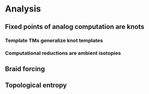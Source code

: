# Analysis

## Fixed points of analog computation are knots

### Template TMs generalize knot templates

### Computational reductions are ambient isotopies

## Braid forcing

## Topological entropy
